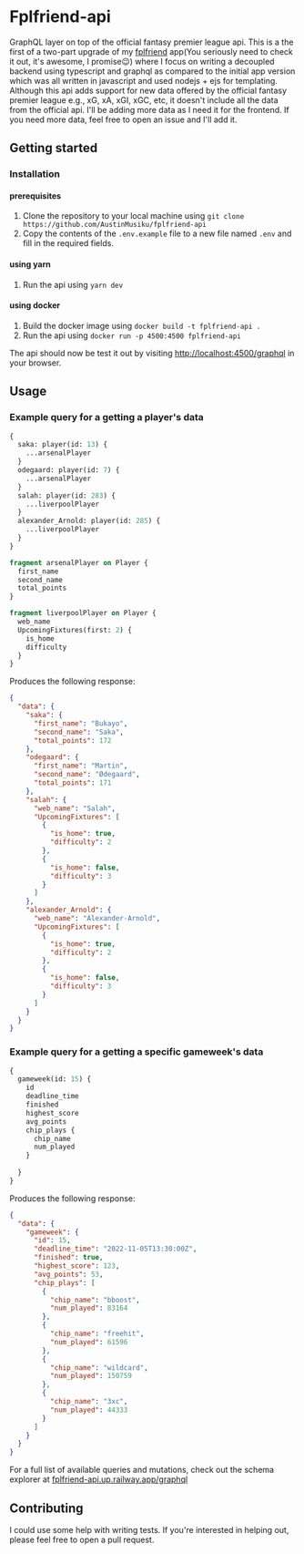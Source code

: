 Fplfriend-api
=============
GraphQL layer on top of the official fantasy premier league api.
This is a the first of a two-part upgrade of my [fplfriend](https://fplfriend.up.railway.app/) app(You seriously need to check it out, it's awesome, I promise😉) where I focus on writing a decoupled backend using typescript and graphql as compared to the initial app version which was all written in javascript and used nodejs + ejs for templating. Although this api adds support for new data offered by the official fantasy premier league e.g., xG, xA, xGI, xGC, etc, it doesn't include all the data from the official api. I'll be adding more data as I need it for the frontend. If you need more data, feel free to open an issue and I'll add it. 

## Getting started

### Installation

#### prerequisites
1. Clone the repository to your local machine using `git clone https://github.com/AustinMusiku/fplfriend-api`
2. Copy the contents of the `.env.example` file to a new file named `.env` and fill in the required fields.

#### using yarn
1. Run the api using `yarn dev`

#### using docker
1. Build the docker image using `docker build -t fplfriend-api .`
2. Run the api using `docker run -p 4500:4500 fplfriend-api`


The api should now be test it out by visiting [http://localhost:4500/graphql](http://localhost:4500/graphql) in your browser.


## Usage
### Example query for a getting a player's data
```graphql
{
  saka: player(id: 13) {
    ...arsenalPlayer
  }
  odegaard: player(id: 7) {
    ...arsenalPlayer
  }
  salah: player(id: 283) {
    ...liverpoolPlayer
  }
  alexander_Arnold: player(id: 285) {
    ...liverpoolPlayer
  }
}

fragment arsenalPlayer on Player {
  first_name
  second_name
  total_points
}

fragment liverpoolPlayer on Player {
  web_name
  UpcomingFixtures(first: 2) {
    is_home
    difficulty
  }
}
```
Produces the following response:
```json
{
  "data": {
    "saka": {
      "first_name": "Bukayo",
      "second_name": "Saka",
      "total_points": 172
    },
    "odegaard": {
      "first_name": "Martin",
      "second_name": "Ødegaard",
      "total_points": 171
    },
    "salah": {
      "web_name": "Salah",
      "UpcomingFixtures": [
        {
          "is_home": true,
          "difficulty": 2
        },
        {
          "is_home": false,
          "difficulty": 3
        }
      ]
    },
    "alexander_Arnold": {
      "web_name": "Alexander-Arnold",
      "UpcomingFixtures": [
        {
          "is_home": true,
          "difficulty": 2
        },
        {
          "is_home": false,
          "difficulty": 3
        }
      ]
    }
  }
}
```

### Example query for a getting a specific gameweek's data
```graphql
{
  gameweek(id: 15) {
    id
    deadline_time
    finished
    highest_score
    avg_points
    chip_plays {
      chip_name
      num_played
    }
    
  }
}
```
Produces the following response:
```json
{
  "data": {
    "gameweek": {
      "id": 15,
      "deadline_time": "2022-11-05T13:30:00Z",
      "finished": true,
      "highest_score": 123,
      "avg_points": 53,
      "chip_plays": [
        {
          "chip_name": "bboost",
          "num_played": 83164
        },
        {
          "chip_name": "freehit",
          "num_played": 61596
        },
        {
          "chip_name": "wildcard",
          "num_played": 150759
        },
        {
          "chip_name": "3xc",
          "num_played": 44333
        }
      ]
    }
  }
}
```

For a full list of available queries and mutations, check out the schema explorer at [fplfriend-api.up.railway.app/graphql](https://fplfriend-api.up.railway.app/graphql)

## Contributing
I could use some help with writing tests. If you're interested in helping out, please feel free to open a pull request.

